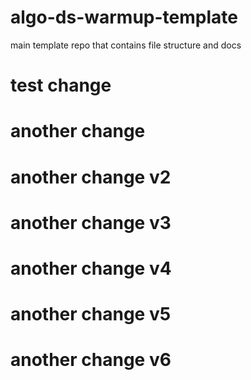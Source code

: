 # algo-ds-warmup-template
main template repo that contains file structure and docs
# test change
# another change
# another change v2
# another change v3
# another change v4
# another change v5
# another change v6
